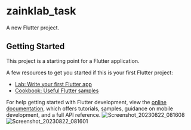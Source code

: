 # zainklab_task

A new Flutter project.

## Getting Started

This project is a starting point for a Flutter application.

A few resources to get you started if this is your first Flutter project:

- [Lab: Write your first Flutter app](https://docs.flutter.dev/get-started/codelab)
- [Cookbook: Useful Flutter samples](https://docs.flutter.dev/cookbook)

For help getting started with Flutter development, view the
[online documentation](https://docs.flutter.dev/), which offers tutorials,
samples, guidance on mobile development, and a full API reference.
![Screenshot_20230822_081608](https://github.com/robiulalam210/zainklab_task/assets/84795389/fb03f91a-7453-40f6-a997-b29a48c035b3)
![Screenshot_20230822_081601](https://github.com/robiulalam210/zainklab_task/assets/84795389/b58e39bf-5304-4116-a839-c6eb87d7f840)
